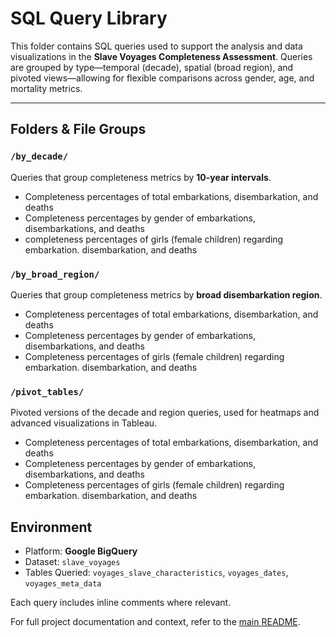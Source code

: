 # SQL Query Library

This folder contains SQL queries used to support the analysis and data visualizations in the **Slave Voyages Completeness Assessment**. Queries are grouped by type—temporal (decade), spatial (broad region), and pivoted views—allowing for flexible comparisons across gender, age, and mortality metrics.

---

## Folders & File Groups

### `/by_decade/`
Queries that group completeness metrics by **10-year intervals**.

- Completeness percentages of total embarkations, disembarkation, and deaths
- Completeness percentages by gender of embarkations, disembarkations, and deaths
- completeness percentages of girls (female children) regarding embarkation. disembarkation, and deaths

### `/by_broad_region/`
Queries that group completeness metrics by **broad disembarkation region**.

- Completeness percentages of total embarkations, disembarkation, and deaths
- Completeness percentages by gender of embarkations, disembarkations, and deaths
- Completeness percentages of girls (female children) regarding embarkation. disembarkation, and deaths

### `/pivot_tables/`
Pivoted versions of the decade and region queries, used for heatmaps and advanced visualizations in Tableau.

- Completeness percentages of total embarkations, disembarkation, and deaths
- Completeness percentages by gender of embarkations, disembarkations, and deaths
- Completeness percentages of girls (female children) regarding embarkation. disembarkation, and deaths

## Environment

- Platform: **Google BigQuery**
- Dataset: `slave_voyages`
- Tables Queried: `voyages_slave_characteristics`, `voyages_dates`, `voyages_meta_data`

Each query includes inline comments where relevant.

For full project documentation and context, refer to the [main README](https://github.com/edwardparlati/slave-voyages-completeness-audit/blob/main/README.md).
